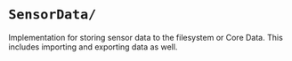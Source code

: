 `SensorData/`
===
Implementation for storing sensor data to the filesystem or Core Data. This includes importing and exporting data as well.
